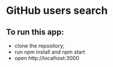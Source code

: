 # GitHub users search

## To run this app:
- clone the repository;
- run npm install and npm start
- open http://localhost:3000
